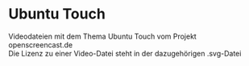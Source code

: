 # Ubuntu Touch

Videodateien mit dem Thema Ubuntu Touch vom Projekt openscreencast.de    
Die Lizenz zu einer Video-Datei steht in der dazugehörigen .svg-Datei
